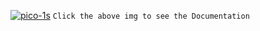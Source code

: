 [![pico-1s](https://github.com/user-attachments/assets/5efcebda-6d8e-4b36-8bda-87485b911a84)](https://www.raspberrypi.com/documentation/microcontrollers/pico-series.html#documentation)
`Click the above img to see the Documentation`
